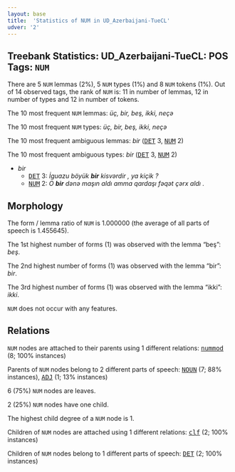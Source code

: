 ```yaml
---
layout: base
title:  'Statistics of NUM in UD_Azerbaijani-TueCL'
udver: '2'
---
```


## Treebank Statistics: UD_Azerbaijani-TueCL: POS Tags: `NUM`

There are 5 `NUM` lemmas (2%), 5 `NUM` types (1%) and 8 `NUM` tokens (1%).
Out of 14 observed tags, the rank of `NUM` is: 11 in number of lemmas, 12 in number of types and 12 in number of tokens.

The 10 most frequent `NUM` lemmas: <em>üç, bir, beş, ikki, neçә</em>

The 10 most frequent `NUM` types:  <em>üç, bir, beş, ikki, neçә</em>

The 10 most frequent ambiguous lemmas: <em>bir</em> (<tt><a href="az_tuecl-pos-DET.html">DET</a></tt> 3, <tt><a href="az_tuecl-pos-NUM.html">NUM</a></tt> 2)

The 10 most frequent ambiguous types:  <em>bir</em> (<tt><a href="az_tuecl-pos-DET.html">DET</a></tt> 3, <tt><a href="az_tuecl-pos-NUM.html">NUM</a></tt> 2)


* <em>bir</em>
  * <tt><a href="az_tuecl-pos-DET.html">DET</a></tt> 3: <em>İguazu böyük <b>bir</b> kisvərdir , ya kiçik ?</em>
  * <tt><a href="az_tuecl-pos-NUM.html">NUM</a></tt> 2: <em>O <b>bir</b> dәnә maşın aldı amma qardaşı fәqәt çәrx aldı .</em>

## Morphology

The form / lemma ratio of `NUM` is 1.000000 (the average of all parts of speech is 1.455645).

The 1st highest number of forms (1) was observed with the lemma “beş”: <em>beş</em>.

The 2nd highest number of forms (1) was observed with the lemma “bir”: <em>bir</em>.

The 3rd highest number of forms (1) was observed with the lemma “ikki”: <em>ikki</em>.

`NUM` does not occur with any features.


## Relations

`NUM` nodes are attached to their parents using 1 different relations: <tt><a href="az_tuecl-dep-nummod.html">nummod</a></tt> (8; 100% instances)

Parents of `NUM` nodes belong to 2 different parts of speech: <tt><a href="az_tuecl-pos-NOUN.html">NOUN</a></tt> (7; 88% instances), <tt><a href="az_tuecl-pos-ADJ.html">ADJ</a></tt> (1; 13% instances)

6 (75%) `NUM` nodes are leaves.

2 (25%) `NUM` nodes have one child.

The highest child degree of a `NUM` node is 1.

Children of `NUM` nodes are attached using 1 different relations: <tt><a href="az_tuecl-dep-clf.html">clf</a></tt> (2; 100% instances)

Children of `NUM` nodes belong to 1 different parts of speech: <tt><a href="az_tuecl-pos-DET.html">DET</a></tt> (2; 100% instances)

